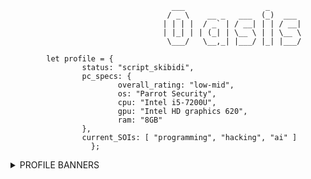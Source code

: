 ```
                                    ___                  _       
                                   / _ \    __ _   ___  (_)  ___ 
                                  | | | |  / _` | / __| | | / __|
                                  | |_| | | (_| | \__ \ | | \__ \
                                   \___/   \__,_| |___/ |_| |___/

		let profile = {
				status: "script_skibidi",
				pc_specs: {
						overall_rating: "low-mid",
						os: "Parrot Security",
						cpu: "Intel i5-7200U",
						gpu: "Intel HD graphics 620",
						ram: "8GB"
				},
				current_SOIs: [ "programming", "hacking", "ai" ]
			      };

```
<details>                      
	<summary>PROFILE BANNERS</summary>
	<img src="https://tryhackme-badges.s3.amazonaws.com/0as.png" alt="Your Image Badge" width="30%"/>
	<img src="https://www.codewars.com/users/0asisCat/badges/large" />
</details>
